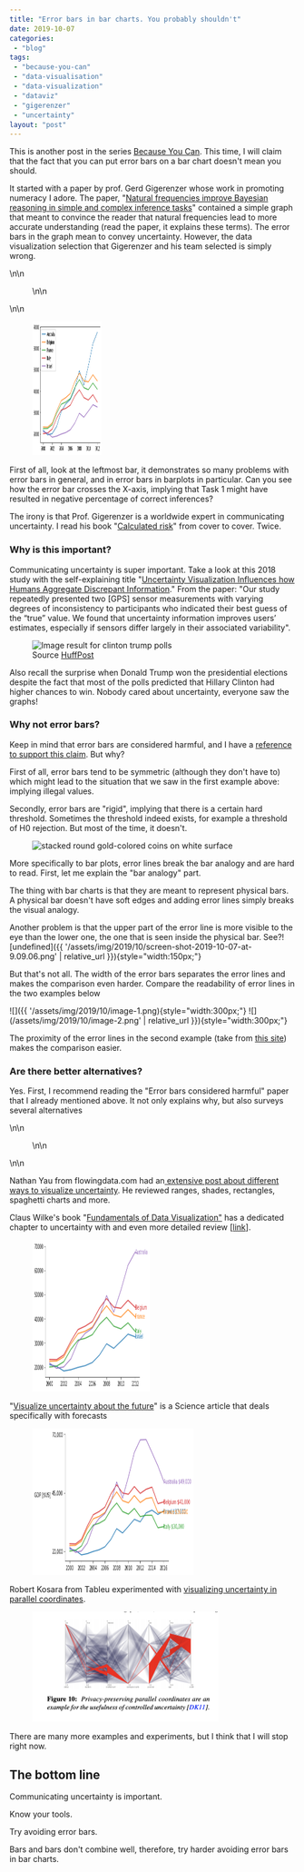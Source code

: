 ```yaml
---
title: "Error bars in bar charts. You probably shouldn't"
date: 2019-10-07
categories: 
 - "blog"
tags: 
 - "because-you-can"
 - "data-visualisation"
 - "data-visualization"
 - "dataviz"
 - "gigerenzer"
 - "uncertainty"
layout: "post"
---
```


This is another post in the series [Because You Can](https://gorelik.net/tag/because-you-can/). This time, I will claim that the fact that you can put error bars on a bar chart doesn't mean you should.

It started with a paper by prof. Gerd Gigerenzer whose work in promoting numeracy I adore. The paper, "[Natural frequencies improve Bayesian reasoning in simple and complex inference tasks](https://www.ncbi.nlm.nih.gov/pmc/articles/PMC4604268/)" contained a simple graph that meant to convince the reader that natural frequencies lead to more accurate understanding (read the paper, it explains these terms). The error bars in the graph mean to convey uncertainty. However, the data visualization selection that Gigerenzer and his team selected is simply wrong. 

\n\n<figure>\n\n</figure>\n\n

<div class="wp-block-image"><figure class="alignright size-large is-resized"><a href="https://amzn.to/2MngEru"><img src="/assets/img/2019/10/image-3.png" alt="" class="wp-image-2656" width="122" height="236"></a></figure></div>

First of all, look at the leftmost bar, it demonstrates so many problems with error bars in general, and in error bars in barplots in particular. Can you see how the error bar crosses the X-axis, implying that Task 1 might have resulted in negative percentage of correct inferences?

The irony is that Prof. Gigerenzer is a worldwide expert in communicating uncertainty. I read his book "[Calculated risk](https://amzn.to/2MngEru)" from cover to cover. Twice. 

### Why is this important? 

Communicating uncertainty is super important. Take a look at this 2018 study with the self-explaining title "[Uncertainty Visualization Influences how Humans Aggregate Discrepant Information](https://www.researchgate.net/profile/Miriam_Greis/publication/324659447_Uncertainty_Visualization_Influences_how_Humans_Aggregate_Discrepant_Information/links/5beb143d299bf1124fd0dc66/Uncertainty-Visualization-Influences-how-Humans-Aggregate-Discrepant-Information.pdf)." From the paper: "Our study repeatedly presented two [GPS] sensor measurements with varying degrees of inconsistency to participants who indicated their best guess of the “true” value. We found that uncertainty information improves users’ estimates, especially if sensors differ largely in their associated variability". 

<div class="wp-block-image"><figure class="alignright is-resized"><img src="http://e.huffpost.com/pollster/share/2016-general-election-trump-vs-clinton.png?1490979763" alt="Image result for clinton trump polls" width="288" height="191"><figcaption>Source <a href="https://elections.huffingtonpost.com/pollster/2016-general-election-trump-vs-clinton">HuffPost</a></figcaption></figure></div>

Also recall the surprise when Donald Trump won the presidential elections despite the fact that most of the polls predicted that Hillary Clinton had higher chances to win. Nobody cared about uncertainty, everyone saw the graphs!

### Why not error bars?

Keep in mind that error bars are considered harmful, and I have a [reference to support this claim](https://www.ncbi.nlm.nih.gov/pmc/articles/PMC6214189/). But why? 

First of all, error bars tend to be symmetric (although they don't have to) which might lead to the situation that we saw in the first example above: implying illegal values. 

Secondly, error bars are "rigid", implying that there is a certain hard threshold. Sometimes the threshold indeed exists, for example a threshold of H0 rejection. But most of the time, it doesn't.

<div class="wp-block-image"><figure class="alignright is-resized"><img src="https://images.unsplash.com/photo-1534951009808-766178b47a4f?ixlib=rb-1.2.1&amp;ixid=eyJhcHBfaWQiOjEyMDd9&amp;auto=format&amp;fit=crop&amp;w=1000&amp;q=80" alt="stacked round gold-colored coins on white surface" width="234" height="155"></figure></div>

More specifically to bar plots, error lines break the bar analogy and  are hard to read. First, let me explain the "bar analogy" part.

The thing with bar charts is that they are meant to represent physical bars. A physical bar doesn't have soft edges and adding error lines simply breaks the visual analogy.

Another problem is that the upper part of the error line is more visible to the eye than the lower one, the one that is seen inside the physical bar. See?![undefined]({{ '/assets/img/2019/10/screen-shot-2019-10-07-at-9.09.06.png' | relative_url }}){style="width:150px;"}

But that's not all. The width of the error bars separates the error lines and makes the comparison even harder. Compare the readability of error lines in the two examples below

![]({{ '/assets/img/2019/10/image-1.png){style="width:300px;"} ![](/assets/img/2019/10/image-2.png' | relative_url }}){style="width:300px;"}

The proximity of the error lines in the second example (take from [this site](https://andrewpwheeler.wordpress.com/2016/03/08/on-overlapping-error-bars-in-charts/)) makes the comparison easier.

### Are there better alternatives?

Yes. First, I recommend reading the "Error bars considered harmful" paper that I already mentioned above. It not only explains why, but also surveys several alternatives

\n\n<figure>\n\n</figure>\n\n

Nathan Yau from flowingdata.com had an[ extensive post about different ways to visualize uncertainty](https://flowingdata.com/2018/01/08/visualizing-the-uncertainty-in-data/). He reviewed ranges, shades, rectangles, spaghetti charts and more. 

Claus Wilke's book "[Fundamentals of Data Visualization"](https://amzn.to/2MhxFna) has a dedicated chapter to uncertainty with and even more detailed review [[link](https://serialmentor.com/dataviz/visualizing-uncertainty.html)].

<div class="wp-block-image"><figure class="aligncenter size-large is-resized"><a href="https://amzn.to/2MhxFna"><img src="/assets/img/2019/10/image-4.png" alt="" class="wp-image-2662" width="207" height="267"></a></figure></div>

"[Visualize uncertainty about the future](https://pdfs.semanticscholar.org/7aa9/0fc8be156d120f4740c68db8a191083f2a34.pdf?_ga=2.185789230.626538444.1570430727-825569699.1570430727)"  is a Science article that deals specifically with forecasts

<div class="wp-block-image"><figure class="aligncenter size-large is-resized"><img src="/assets/img/2019/10/image-6.png" alt="" class="wp-image-2668" width="284" height="258"></figure></div>

Robert Kosara from Tableu experimented with [visualizing uncertainty in parallel coordinates](https://kosara.net/papers/2012/Dasgupta-EuroVis-2012.pdf).

<div class="wp-block-image"><figure class="aligncenter size-large is-resized"><img src="/assets/img/2019/10/image-7.png" alt="" class="wp-image-2669" width="329" height="194"></figure></div>

There are many more examples and experiments, but I think that I will stop right now.

## The bottom line

Communicating uncertainty is important. 

Know your tools.

Try avoiding error bars. 

Bars and bars don't combine well, therefore, try harder avoiding error bars in bar charts.
